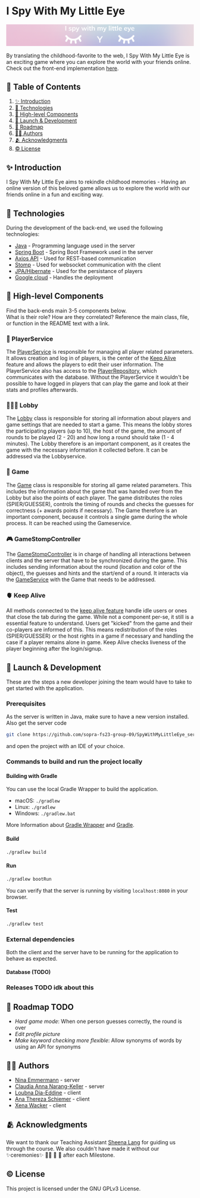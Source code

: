 # I Spy With My Little Eye

![Image](./LogoHeader.png) 

By translating the childhood-favorite to the web, I Spy With My Little Eye is an exciting game where you can explore the
world with your friends online.
Check out the front-end implementation [here](https://github.com/sopra-fs23-group-09/SpyWithMyLittleEye_client).

## 📖 Table of Contents

1. [✨ Introduction](#introduction)
2. [🦋 Technologies](#technologies)
3. [🧩 High-level Components](#high-level-components)
4. [🚀 Launch & Development](#launch--development)
5. [🚙 Roadmap](#roadmap)
6. [👩‍💻 Authors](#authors)
7. [🫂 Acknowledgments](#acknowledgments)
8. [©️ License](#license)

## ✨ Introduction <a name="introduction"></a>

I Spy With My Little Eye aims to rekindle childhood memories - Having an online version of this beloved game allows us
to explore the world with our friends online in a fun and exciting way.

## 🦋 Technologies <a id="technologies"></a>

During the development of the back-end, we used the following technologies:

* [Java](https://www.java.com/de/download/manual.jsp) - Programming language used in the server
* [Spring Boot](https://spring.io/projects/spring-boot) - Spring Boot Framework used in the server
* [Axios API](https://axios-http.com/docs/api_intro) - Used for REST-based communication
* [Stomp](https://stomp-js.github.io/stomp-websocket/) - Used for websocket communication with the client
* [JPA/Hibernate]() - Used for the persistance of players
* [Google cloud](https://cloud.google.com/?hl=en) - Handles the deployment

## 🧩 High-level Components <a id="high-level-components"></a>
Find the back-ends main 3-5 components below. <br>What is their role?
How are they correlated? Reference the main class, file, or function in the README text
with a link.

### 👤 PlayerService

The [PlayerService](https://github.com/sopra-fs23-group-09/SpyWithMyLittleEye_server/blob/main/src/main/java/ch/uzh/ifi/hase/soprafs23/service/PlayerService.java) is responsible for managing all player related parameters. It allows creation and log in of players, is the center of the [Keep Alive](#keepalive) feature and allows the players to edit their user information. The PlayerService also has access to the [PlayerRepository](https://github.com/sopra-fs23-group-09/SpyWithMyLittleEye_server/blob/main/src/main/java/ch/uzh/ifi/hase/soprafs23/repository/PlayerRepository.java), which communicates with the database. Without the PlayerService it wouldn't be possible to have logged in players that can play the game and look at their stats and profiles afterwards.

### 🧑‍🤝‍🧑 Lobby 

The [Lobby](https://github.com/sopra-fs23-group-09/SpyWithMyLittleEye_server/blob/main/src/main/java/ch/uzh/ifi/hase/soprafs23/entity/Lobby.java) class is responsible for storing all information about players and game settings that are needed to start a game. This means the lobby stores the participating players (up to 10), the host of the game, the amount of rounds to be played (2 - 20) and how long a round should take (1 - 4 minutes). The Lobby therefore is an important component, as it creates the game with the necessary information it collected before. It can be addressed via the Lobbyservice.

### 🎲 Game

The [Game](https://github.com/sopra-fs23-group-09/SpyWithMyLittleEye_server/blob/main/src/main/java/ch/uzh/ifi/hase/soprafs23/entity/Game.java) class is responsible for storing all game related parameters. This includes the information about the game that was handed over from the Lobby but also the points of each player. The game distributes the roles (SPIER/GUESSER), controls the timing of rounds and checks the guesses for correctness (+ awards points if necessary). The Game therefore is an important component, because it controls a single game during the whole process. It can be reached using the Gameservice.

### 🎮 GameStompController

The [GameStompController](https://github.com/sopra-fs23-group-09/SpyWithMyLittleEye_server/blob/main/src/main/java/ch/uzh/ifi/hase/soprafs23/controller/GameStompController.java) is in charge of handling all interactions between clients and the server that have to be synchronized during the game. This includes sending information about the round (location and color of the object), the guesses and hints and the start/end of a round. It interacts via the [GameService](https://github.com/sopra-fs23-group-09/SpyWithMyLittleEye_server/blob/main/src/main/java/ch/uzh/ifi/hase/soprafs23/service/GameService.java) with the Game that needs to be addressed.

### 🫀 Keep Alive <a id="keepalive"></a>

All methods connected to the [keep alive feature](https://github.com/sopra-fs23-group-09/SpyWithMyLittleEye_server/blob/d1d28d86c4bf328cf9a34d58c75b87c132180aef/src/main/java/ch/uzh/ifi/hase/soprafs23/service/PlayerService.java#L129) handle idle users or ones that close the tab during the game. While not a component per-se, it still is a essential feature to understand. Users get "kicked" from the game and their co-players are informed of this. This means redistribution of the roles (SPIER/GUESSER) or the host rights in a game if necessary and handling the case if a player remains alone in game. Keep Alive checks liveness of the player beginning after the login/signup.


## 🚀 Launch & Development <a id="launch--development"></a>

These are the steps a new developer joining the team would
have to take to get started with the application.

### Prerequisites
As the server is written in Java, make sure to have a new version installed. 
Also get the server code

```bash
git clone https://github.com/sopra-fs23-group-09/SpyWithMyLittleEye_server.git
```
and open the project with an IDE of your choice.


### Commands to build and run the project locally

#### Building with Gradle
You can use the local Gradle Wrapper to build the application.
-   macOS: `./gradlew`
-   Linux: `./gradlew`
-   Windows: `./gradlew.bat`

More Information about [Gradle Wrapper](https://docs.gradle.org/current/userguide/gradle_wrapper.html) and [Gradle](https://gradle.org/docs/).

#### Build

```bash
./gradlew build
```

#### Run

```bash
./gradlew bootRun
```

You can verify that the server is running by visiting `localhost:8080` in your browser.


#### Test

```bash
./gradlew test
```

### External dependencies

Both the client and the server have to be running for the application to behave as expected.

#### Database (TODO) 

### Releases TODO idk about this

## 🚙 Roadmap TODO <a id="roadmap"></a>

* *Hard game mode*: When one person guesses correctly, the round is over
* *Edit profile picture*
* *Make keyword checking more flexible*: Allow synonyms of words by using an API for synonyms

## 👩‍💻 Authors <a id="authors"></a>


* [Nina Emmermann](https://github.com/ninanni) - server
* [Claudia Anna Narang-Keller](https://github.com/cnaran) - server
* [Loubna Dia-Eddine](https://github.com/Loubnadia) - client
* [Ana Thereza Schiemer](https://github.com/athzsc) - client
* [Xena Wacker](https://github.com/xayreen) - client

## 🫂 Acknowledgments <a id="acknowledgments"></a>

We want to thank our Teaching Assistant [Sheena Lang](https://github.com/SheenaGit) for guiding us through the course.
We also couldn't have made it without our ✨ceremonies✨ 🍣✨ 🍱 🫶 after each Milestone.

## ©️ License <a id="license"></a>

This project is licensed under the GNU GPLv3 License. 

 
